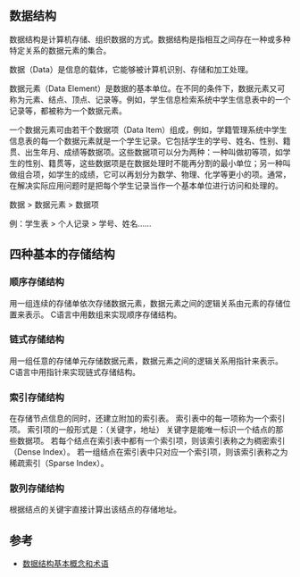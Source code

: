


## 数据结构

数据结构是计算机存储、组织数据的方式。数据结构是指相互之间存在一种或多种特定关系的数据元素的集合。



数据（Data）是信息的载体，它能够被计算机识别、存储和加工处理。

数据元素（Data Element）是数据的基本单位。在不同的条件下，数据元素又可称为元素、结点、顶点、记录等。例如，学生信息检索系统中学生信息表中的一个记录等，都被称为一个数据元素。

一个数据元素可由若干个数据项（Data Item）组成，例如，学籍管理系统中学生信息表的每一个数据元素就是一个学生记录。它包括学生的学号、姓名、性别、籍贯、出生年月、成绩等数据项。这些数据项可以分为两种：一种叫做初等项，如学生的性别、籍贯等，这些数据项是在数据处理时不能再分割的最小单位；另一种叫做组合项，如学生的成绩，它可以再划分为数学、物理、化学等更小的项。通常，在解决实际应用问题时是把每个学生记录当作一个基本单位进行访问和处理的。

数据 > 数据元素 > 数据项

例：学生表 > 个人记录 > 学号、姓名……


## 四种基本的存储结构

### 顺序存储结构
用一组连续的存储单依次存储数据元素，数据元素之间的逻辑关系由元素的存储位置来表示。
C语言中用数组来实现顺序存储结构。
### 链式存储结构
用一组任意的存储单元存储数据元素，数据元素之间的逻辑关系用指针来表示。
C语言中用指针来实现链式存储结构。
### 索引存储结构
在存储节点信息的同时，还建立附加的索引表。
索引表中的每一项称为一个索引项。
索引项的一般形式是：（关键字，地址）
关键字是能唯一标识一个结点的那些数据项。
若每个结点在索引表中都有一个索引项，则该索引表称之为稠密索引（Dense Index）。
若一组结点在索引表中只对应一个索引项，则该索引表称之为稀疏索引（Sparse Index）。

### 散列存储结构
根据结点的关键宇直接计算出该结点的存储地址。


## 参考

- [数据结构基本概念和术语](https://www.cnblogs.com/hzxll/p/16251255.html)